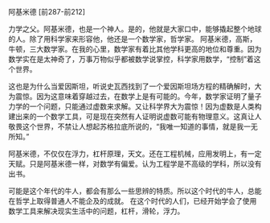 阿基米德
[前287-前212]

力学之父。阿基米德，也是一个神人。是的，他就是大家口中，能够撬起整个地球的人。除了用科学家来形容他，他还是一个数学家，哲学家。
阿基米德，高斯，牛顿，三大数学家。在我的心里，数学家有着比其他学科更高的地位和尊重。因为数学实在是太神奇了，万事万物似乎都被数学说掌控，科学家用数学，“控制”着这个世界。

这也是为什么当爱因斯坦，听说史瓦西找到了一个爱因斯坦场方程的精确解时，大为震惊。因为这意味着穿越过去，在数学上是有可能的。今年，数学家证明了量子力学的一个问题，只能通过虚数来求解。又让科学界大为震惊！因为虚数是人类构建出来的一个数学工具，可是现在突然有人证明说虚数可能有物理意义。这真让人敬畏这个世界，不禁让人想起苏格拉底所说的，“我唯一知道的事情，就是我一无所知。”

阿基米德，不仅仅在浮力，杠杆原理，天文。还在工程机械，应用发明上，有一定天赋。只是阿基米德一样，对数学有偏爱。认为工程学是不高级的学科，所以没有出书。

可能是这个年代的牛人，都会有那么一些思辨的特质。所以这个时代的牛人，总能在哲学上取得普通人不能企及的成就。
在这个时代的人们，已经开始学会了使用数学工具来解决现实生活中的问题，杠杆，滑轮，浮力。
